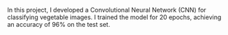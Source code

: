 In this project, I developed a Convolutional Neural Network (CNN) for classifying vegetable  images.
I trained the model for 20 epochs, achieving an accuracy of 96% on the test set.
